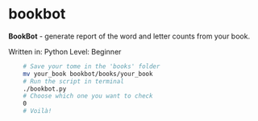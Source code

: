# bookbot

**BookBot** - generate report of the word and letter counts from your book.

Written in: Python
Level: Beginner

```sh
	# Save your tome in the 'books' folder
    mv your_book bookbot/books/your_book
	# Run the script in terminal
    ./bookbot.py
	# Choose which one you want to check
    0
	# Voilà!
```